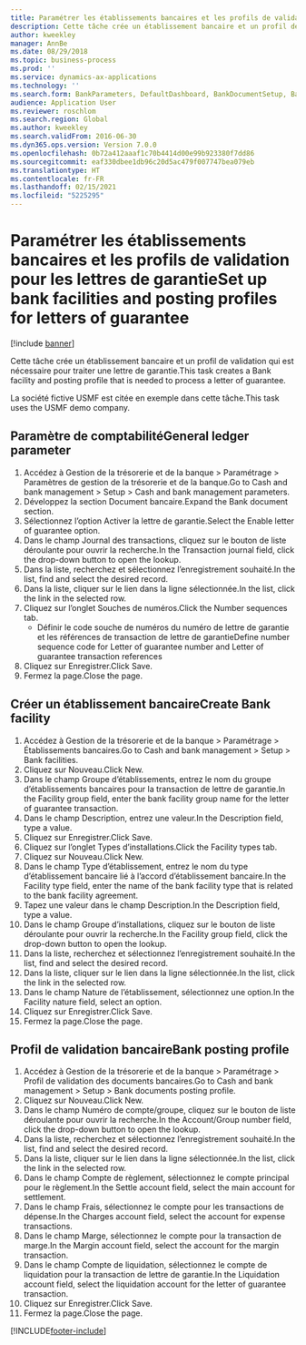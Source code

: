 ```yaml
---
title: Paramétrer les établissements bancaires et les profils de validation pour les lettres de garantie
description: Cette tâche crée un établissement bancaire et un profil de validation qui est nécessaire pour traiter une lettre de garantie.
author: kweekley
manager: AnnBe
ms.date: 08/29/2018
ms.topic: business-process
ms.prod: ''
ms.service: dynamics-ax-applications
ms.technology: ''
ms.search.form: BankParameters, DefaultDashboard, BankDocumentSetup, BankDocumentPosting
audience: Application User
ms.reviewer: roschlom
ms.search.region: Global
ms.author: kweekley
ms.search.validFrom: 2016-06-30
ms.dyn365.ops.version: Version 7.0.0
ms.openlocfilehash: 0b72a412aaaf1c70b4414d00e99b923380f7dd86
ms.sourcegitcommit: eaf330dbee1db96c20d5ac479f007747bea079eb
ms.translationtype: HT
ms.contentlocale: fr-FR
ms.lasthandoff: 02/15/2021
ms.locfileid: "5225295"
---
```

# <a name="set-up-bank-facilities-and-posting-profiles-for-letters-of-guarantee"></a><span data-ttu-id="6a9b8-103">Paramétrer les établissements bancaires et les profils de validation pour les lettres de garantie</span><span class="sxs-lookup"><span data-stu-id="6a9b8-103">Set up bank facilities and posting profiles for letters of guarantee</span></span>

[!include [banner](../../includes/banner.md)]

<span data-ttu-id="6a9b8-104">Cette tâche crée un établissement bancaire et un profil de validation qui est nécessaire pour traiter une lettre de garantie.</span><span class="sxs-lookup"><span data-stu-id="6a9b8-104">This task creates a Bank facility and posting profile that is needed to process a letter of guarantee.</span></span>



<span data-ttu-id="6a9b8-105">La société fictive USMF est citée en exemple dans cette tâche.</span><span class="sxs-lookup"><span data-stu-id="6a9b8-105">This task uses the USMF demo company.</span></span> 




## <a name="general-ledger-parameter"></a><span data-ttu-id="6a9b8-106">Paramètre de comptabilité</span><span class="sxs-lookup"><span data-stu-id="6a9b8-106">General ledger parameter</span></span>
1. <span data-ttu-id="6a9b8-107">Accédez à Gestion de la trésorerie et de la banque > Paramétrage > Paramètres de gestion de la trésorerie et de la banque.</span><span class="sxs-lookup"><span data-stu-id="6a9b8-107">Go to Cash and bank management > Setup > Cash and bank management parameters.</span></span>
2. <span data-ttu-id="6a9b8-108">Développez la section Document bancaire.</span><span class="sxs-lookup"><span data-stu-id="6a9b8-108">Expand the Bank document section.</span></span>
3. <span data-ttu-id="6a9b8-109">Sélectionnez l’option Activer la lettre de garantie.</span><span class="sxs-lookup"><span data-stu-id="6a9b8-109">Select the Enable letter of guarantee option.</span></span>
4. <span data-ttu-id="6a9b8-110">Dans le champ Journal des transactions, cliquez sur le bouton de liste déroulante pour ouvrir la recherche.</span><span class="sxs-lookup"><span data-stu-id="6a9b8-110">In the Transaction journal field, click the drop-down button to open the lookup.</span></span>
5. <span data-ttu-id="6a9b8-111">Dans la liste, recherchez et sélectionnez l’enregistrement souhaité.</span><span class="sxs-lookup"><span data-stu-id="6a9b8-111">In the list, find and select the desired record.</span></span>
6. <span data-ttu-id="6a9b8-112">Dans la liste, cliquer sur le lien dans la ligne sélectionnée.</span><span class="sxs-lookup"><span data-stu-id="6a9b8-112">In the list, click the link in the selected row.</span></span>
7. <span data-ttu-id="6a9b8-113">Cliquez sur l’onglet Souches de numéros.</span><span class="sxs-lookup"><span data-stu-id="6a9b8-113">Click the Number sequences tab.</span></span>
    * <span data-ttu-id="6a9b8-114">Définir le code souche de numéros du numéro de lettre de garantie et les références de transaction de lettre de garantie</span><span class="sxs-lookup"><span data-stu-id="6a9b8-114">Define number sequence code for Letter of guarantee number and Letter of guarantee transaction references</span></span>  
8. <span data-ttu-id="6a9b8-115">Cliquez sur Enregistrer.</span><span class="sxs-lookup"><span data-stu-id="6a9b8-115">Click Save.</span></span>
9. <span data-ttu-id="6a9b8-116">Fermez la page.</span><span class="sxs-lookup"><span data-stu-id="6a9b8-116">Close the page.</span></span>

## <a name="create-bank-facility"></a><span data-ttu-id="6a9b8-117">Créer un établissement bancaire</span><span class="sxs-lookup"><span data-stu-id="6a9b8-117">Create Bank facility</span></span>
1. <span data-ttu-id="6a9b8-118">Accédez à Gestion de la trésorerie et de la banque > Paramétrage > Établissements bancaires.</span><span class="sxs-lookup"><span data-stu-id="6a9b8-118">Go to Cash and bank management > Setup > Bank facilities.</span></span>
2. <span data-ttu-id="6a9b8-119">Cliquez sur Nouveau.</span><span class="sxs-lookup"><span data-stu-id="6a9b8-119">Click New.</span></span>
3. <span data-ttu-id="6a9b8-120">Dans le champ Groupe d’établissements, entrez le nom du groupe d’établissements bancaires pour la transaction de lettre de garantie.</span><span class="sxs-lookup"><span data-stu-id="6a9b8-120">In the Facility group field, enter the bank facility group name for the letter of guarantee transaction.</span></span>
4. <span data-ttu-id="6a9b8-121">Dans le champ Description, entrez une valeur.</span><span class="sxs-lookup"><span data-stu-id="6a9b8-121">In the Description field, type a value.</span></span>
5. <span data-ttu-id="6a9b8-122">Cliquez sur Enregistrer.</span><span class="sxs-lookup"><span data-stu-id="6a9b8-122">Click Save.</span></span>
6. <span data-ttu-id="6a9b8-123">Cliquez sur l’onglet Types d’installations.</span><span class="sxs-lookup"><span data-stu-id="6a9b8-123">Click the Facility types tab.</span></span>
7. <span data-ttu-id="6a9b8-124">Cliquez sur Nouveau.</span><span class="sxs-lookup"><span data-stu-id="6a9b8-124">Click New.</span></span>
8. <span data-ttu-id="6a9b8-125">Dans le champ Type d’établissement, entrez le nom du type d’établissement bancaire lié à l’accord d’établissement bancaire.</span><span class="sxs-lookup"><span data-stu-id="6a9b8-125">In the Facility type field, enter the name of the bank facility type that is related to the bank facility agreement.</span></span>
9. <span data-ttu-id="6a9b8-126">Tapez une valeur dans le champ Description.</span><span class="sxs-lookup"><span data-stu-id="6a9b8-126">In the Description field, type a value.</span></span>
10. <span data-ttu-id="6a9b8-127">Dans le champ Groupe d’installations, cliquez sur le bouton de liste déroulante pour ouvrir la recherche.</span><span class="sxs-lookup"><span data-stu-id="6a9b8-127">In the Facility group field, click the drop-down button to open the lookup.</span></span>
11. <span data-ttu-id="6a9b8-128">Dans la liste, recherchez et sélectionnez l’enregistrement souhaité.</span><span class="sxs-lookup"><span data-stu-id="6a9b8-128">In the list, find and select the desired record.</span></span>
12. <span data-ttu-id="6a9b8-129">Dans la liste, cliquer sur le lien dans la ligne sélectionnée.</span><span class="sxs-lookup"><span data-stu-id="6a9b8-129">In the list, click the link in the selected row.</span></span>
13. <span data-ttu-id="6a9b8-130">Dans le champ Nature de l’établissement, sélectionnez une option.</span><span class="sxs-lookup"><span data-stu-id="6a9b8-130">In the Facility nature field, select an option.</span></span>
14. <span data-ttu-id="6a9b8-131">Cliquez sur Enregistrer.</span><span class="sxs-lookup"><span data-stu-id="6a9b8-131">Click Save.</span></span>
15. <span data-ttu-id="6a9b8-132">Fermez la page.</span><span class="sxs-lookup"><span data-stu-id="6a9b8-132">Close the page.</span></span>

## <a name="bank-posting-profile"></a><span data-ttu-id="6a9b8-133">Profil de validation bancaire</span><span class="sxs-lookup"><span data-stu-id="6a9b8-133">Bank posting profile</span></span>
1. <span data-ttu-id="6a9b8-134">Accédez à Gestion de la trésorerie et de la banque > Paramétrage > Profil de validation des documents bancaires.</span><span class="sxs-lookup"><span data-stu-id="6a9b8-134">Go to Cash and bank management > Setup > Bank documents posting profile.</span></span>
2. <span data-ttu-id="6a9b8-135">Cliquez sur Nouveau.</span><span class="sxs-lookup"><span data-stu-id="6a9b8-135">Click New.</span></span>
3. <span data-ttu-id="6a9b8-136">Dans le champ Numéro de compte/groupe, cliquez sur le bouton de liste déroulante pour ouvrir la recherche.</span><span class="sxs-lookup"><span data-stu-id="6a9b8-136">In the Account/Group number field, click the drop-down button to open the lookup.</span></span>
4. <span data-ttu-id="6a9b8-137">Dans la liste, recherchez et sélectionnez l’enregistrement souhaité.</span><span class="sxs-lookup"><span data-stu-id="6a9b8-137">In the list, find and select the desired record.</span></span>
5. <span data-ttu-id="6a9b8-138">Dans la liste, cliquer sur le lien dans la ligne sélectionnée.</span><span class="sxs-lookup"><span data-stu-id="6a9b8-138">In the list, click the link in the selected row.</span></span>
6. <span data-ttu-id="6a9b8-139">Dans le champ Compte de règlement, sélectionnez le compte principal pour le règlement.</span><span class="sxs-lookup"><span data-stu-id="6a9b8-139">In the Settle account field, select the main account for settlement.</span></span>
7. <span data-ttu-id="6a9b8-140">Dans le champ Frais, sélectionnez le compte pour les transactions de dépense.</span><span class="sxs-lookup"><span data-stu-id="6a9b8-140">In the Charges account field, select the account for expense transactions.</span></span>
8. <span data-ttu-id="6a9b8-141">Dans le champ Marge, sélectionnez le compte pour la transaction de marge.</span><span class="sxs-lookup"><span data-stu-id="6a9b8-141">In the Margin account field, select the account for the margin transaction.</span></span>
9. <span data-ttu-id="6a9b8-142">Dans le champ Compte de liquidation, sélectionnez le compte de liquidation pour la transaction de lettre de garantie.</span><span class="sxs-lookup"><span data-stu-id="6a9b8-142">In the Liquidation account field, select the liquidation account for the letter of guarantee transaction.</span></span> 
10. <span data-ttu-id="6a9b8-143">Cliquez sur Enregistrer.</span><span class="sxs-lookup"><span data-stu-id="6a9b8-143">Click Save.</span></span>
11. <span data-ttu-id="6a9b8-144">Fermez la page.</span><span class="sxs-lookup"><span data-stu-id="6a9b8-144">Close the page.</span></span>



[!INCLUDE[footer-include](../../../includes/footer-banner.md)]